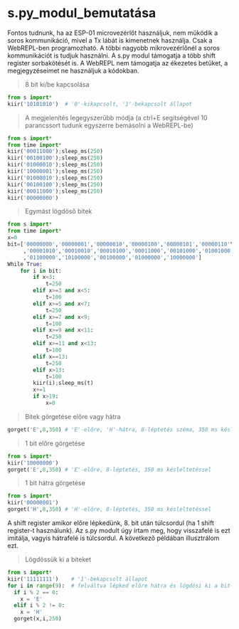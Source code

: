 # s.py_modul_bemutatása
Fontos tudnunk, ha az ESP-01 microvezérlőt használjuk, nem működik a soros kommunikáció, mivel a Tx lábát is kimenetnek használja. Csak a WebREPL-ben programozható. A többi nagyobb mikrovezérlőnél a soros kommunikációt is tudjuk használni. A s.py modul támogatja a több shift register sorbakötését is. A WebREPL nem támogatja az ékezetes betűket, a megjegyzéseimet ne használjuk a kódokban.

> 8 bit ki/be kapcsolása

```python
from s import*
kiir('10101010')  # '0'-kikapcsolt, '1'-bekapcsolt állapot
```
> A megjelenítés legegyszerűbb módja (a ctrl+E segitségével 10 parancssort tudunk egyszerre bemásolni a WebREPL-be)

```python
from s import*
from time import*
kiir('00011000');sleep_ms(250)
kiir('00100100');sleep_ms(250)
kiir('01000010');sleep_ms(250)
kiir('10000001');sleep_ms(250)
kiir('01000010');sleep_ms(250)
kiir('00100100');sleep_ms(250)
kiir('00011000');sleep_ms(250)
kiir('00000000')
```
> Egymást lögdöső bitek
```python
from s import*
from time import*
x=0
bit=['00000000','00000001','00000010','00000100','00000101','00000110'\
     ,'00001010','00010010','00010100','00011000','00101000','01001000','01010000'\
     ,'01100000','10100000','00100000','01000000','10000000']
While True:
    for i in bit:
        if x<3:
            t=250
        elif x>=3 and x<5:
            t=100
        elif x>=5 and x<7:
            t=250
        elif x>=7 and x<9;
            t=100
        elif x>=9 and x<11:
            t=250
        elif x>=11 and x<13:
            t=100
        elif x==13:
            t=250
        elif x>13:
            t=100
        kiir(i);sleep_ms(t)
        x+=1
        if x>19:
            x=0
```
> Bitek görgetése előre vagy hátra

```python
gorget('E',8,350) # 'E'-előre, 'H'-hátra, 8-léptetés széma, 350 ms késleltetés
```
> 1 bit előre görgetése

```python
from s import*
kiir('10000000')
gorget('E',8,350) # 'E'-előre, 8-léptetés, 350 ms késleltetéssel
```
> 1 bit hátra görgetése

```python
from s import*
kiir('00000001')
gorget('H',8,350) # 'H'-előre, 8-léptetés, 350 ms késleltetéssel
```
A shift register amikor előre lépkedünk, 8. bit után túlcsordul (ha 1 shift register-t használunk). Az s.py modult úgy írtam meg, hogy visszafelé is ezt imitálja, vagyis hátrafelé is túlcsordul. A következő példában illusztrálom ezt.

> Lögdössük ki a biteket

```python
from s import*
kiir('11111111')    # '1'-bekapcsolt állapot
for i in range(9):  # felváltva lépked előre hátra és lögdösi ki a bit-ket
  if i % 2 == 0:
    x = 'E'
  elif i % 2 != 0:
    x = 'H'
  gorget(x,i,250)
```
